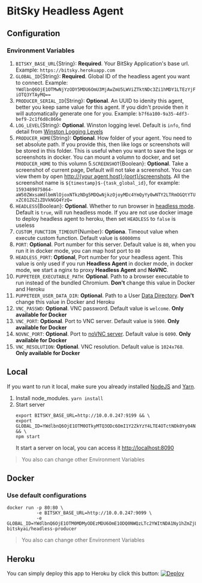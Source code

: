 # BitSky Headless Agent

## Configuration

### Environment Variables

1. `BITSKY_BASE_URL`{String}: **Required**. Your BitSky Application's base url. Example: `https://bitsky.herokuapp.com`
2. `GLOBAL_ID`{String}: **Required**. Global ID of the headless agent you want to connect. Example: `YWdlbnQ6OjE1OTMwNjYzODY5MDU6OmU3MjAwZmU5LWViZTktNDc3Zi1hMDY1LTEzYjFiOTQ3YTAyMQ==`
3. `PRODUCER_SERIAL_ID`{String}: **Optional**. An UUID to idenity this agent, better you keep same value for this agent. If you didn't provide then it will automatically generate one for you. Example: `b7f6a100-9a35-4df3-bef9-2c1f6d8c866e`
4. `LOG_LEVEL`{String}: **Optional**. Winston logging level. Default is `info`, find detail from [Winston Logging Levels](https://github.com/winstonjs/winston#logging-levels)
5. `PRODUCER_HOME`{String}: **Optional**. How folder of your agent. You need to set absolute path. If you provide this, then like logs or screenshots will be stored in this folder. This is useful when you want to save the logs or screenshots in docker. You can mount a volumn to docker, and set `PRODUCER_HOME` to this volumn 5.`SCREENSHOT`{Boolean}: **Optional**. Take a screenshot of current page, Default will not take a screenshot. You can view them by open [http://{your agent host}:{port}/screenshots](http://{your_agent_host}:{port}/screenshots). All the screenshot name is `${timestamp}$-{task_global_id}`, for example: `1593489075864-aW50ZWxsaWdlbmNlOjoxNTkzNDg5MDQwNjkzOjoyMDc4YmQyYy0wNTY2LTRmOGQtYTUxZC01ZGZiZDVkNGQ4YzQ=`
6. `HEADLESS`{Boolean}: **Optional**. Whether to run browser in [headless mode](https://developers.google.com/web/updates/2017/04/headless-chrome). Default is `true`, will run headless mode. If you are not use docker image to deploy headless agent to heroku, then set `HEADLESS` to `false` is useless
7. `CUSTOM_FUNCTION_TIMEOUT`{Number}: **Optiona**. Timeout value when execute custom function. Default value is `60000`ms
8. `PORT`: **Optional**. Port number for this server. Default value is `80`, when you run it in docker mode, you can map host port to `80`
9. `HEADLESS_PORT`: **Optional**, Port number for your headless agent. This value is only used if you run **Headless Agent** in docker mode, in docker mode, we start a nginx to proxy **Headless Agent** and **NoVNC**.
10. `PUPPETEER_EXECUTABLE_PATH`: **Optional**. Path to a browser executable to run instead of the bundled Chromium. **Don't** change this value in Docker and Heroku
11. `PUPPETEER_USER_DATA_DIR`: **Optional**. Path to a User [Data Directory](https://chromium.googlesource.com/chromium/src/+/master/docs/user_data_dir.md). **Don't** change this value in Docker and Heroku
12. `VNC_PASSWD`: **Optional**. VNC password. Default value is `welcome`. **Only available for Docker**
13. `VNC_PORT`: **Optional**. Port to VNC server. Default value is `5900`. **Only available for Docker**
14. `NOVNC_PORT`: **Optional**. Port to [noVNC server](https://github.com/novnc/noVNC). Default value is `6090`. **Only available for Docker**
15. `VNC_RESOLUTION`: **Optional**. VNC resolution. Default value is `1024x768`. **Only available for Docker**

## Local

If you want to run it local, make sure you already installed [NodeJS](https://nodejs.org/en/) and [Yarn](https://yarnpkg.com/).

1. Install node_modules. `yarn install`
2. Start server
   ```
   export BITSKY_BASE_URL=http://10.0.0.247:9199 && \
   export GLOBAL_ID=YWdlbnQ6OjE1OTM0OTkyMTQ3ODc6OmI1Y2ZkYzY4LTE4OTctNDk0Yy04NTEwLTVkYjg0MGRlYjdlMg== && \
   npm start
   ```
   It start a server on local, you can access it [http://localhost:8090](http://localhost:8090)

> You also can change other Environment Variables

## Docker

### Use default configurations

```
docker run -p 80:80 \
           -e BITSKY_BASE_URL=http://10.0.0.247:9099 \
           -e GLOBAL_ID=YWdlbnQ6OjE1OTM0MDMyODEzMDU6OmE1ODQ0NWQzLTc2YWItNDA1Ny1hZmZjLWNhMjQyMWFhMmI1Mg==  bitskyai/headless-producer
```

> You also can change other Environment Variables

## Heroku

You can simply deploy this app to Heroku by click this button:
[![Deploy](https://www.herokucdn.com/deploy/button.svg)](https://heroku.com/deploy)
